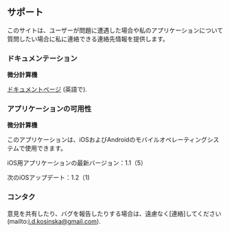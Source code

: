 ## サポート

このサイトは、ユーザーが問題に遭遇した場合や私のアプリケーションについて質問したい場合に私に連絡できる連絡先情報を提供します。

### ドキュメンテーション

**微分計算機**

[ドキュメントページ](https://www.taketechease.com/differentiation/differentiation-calculator-en.html) (英語で).

### アプリケーションの可用性

**微分計算機**

  このアプリケーションは、iOSおよびAndroidのモバイルオペレーティングシステムで使用できます。

  iOS用アプリケーションの最新バージョン：1.1（5）

  次のiOSアップデート：1.2（1)
  
### コンタク

意見を共有したり、バグを報告したりする場合は、遠慮なく[連絡]してください(mailto:i.d.kosinska@gmail.com).
